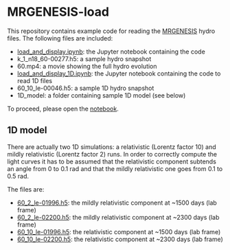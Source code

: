 # MRGENESIS-load

This repository contains example code for reading the [MRGENESIS](https://ui.adsabs.harvard.edu/abs/2009ApJ...696.1142M/abstract) hydro files. The following files are included:

- [load_and_display.ipynb](https://github.com/petarmimica/MRGENESIS-load/blob/main/load_and_display.ipynb): the Jupyter notebook containing the code
- k_1_n18_60-00277.h5: a sample hydro snapshot
- 60.mp4: a movie showing the full hydro evolution
- [load_and_display_1D.ipynb](https://github.com/petarmimica/MRGENESIS-load/blob/main/load_and_display_1D.ipynb): the Jupyter notebook containing the code to read 1D files
- 60_10_le-00046.h5: a sample 1D hydro snapshot
- 1D_model: a folder containing sample 1D model (see below)


To proceed, please open the [notebook](https://github.com/petarmimica/MRGENESIS-load/blob/main/load_and_display.ipynb).

## 1D model

There are actually two 1D simulations: a relativistic (Lorentz factor 10) and mildly relativistic (Lorentz factor 2) runs. In order to correctly compute the light curves it has to be assumed that the relativistic component subtends an angle from 0 to 0.1 rad and that the mildly relativistic one goes from 0.1 to 0.5 rad.

The files are:
- [60_2_le-01996.h5](https://github.com/petarmimica/MRGENESIS-load/blob/main/1D_model/60_2_le-01996.h5): the mildly relativistic component at ~1500 days (lab frame)
- [60_2_le-02200.h5](https://github.com/petarmimica/MRGENESIS-load/blob/main/1D_model/60_2_le-02200.h5): the mildly relativistic component at ~2300 days (lab frame)
- [60_10_le-01996.h5](https://github.com/petarmimica/MRGENESIS-load/blob/main/1D_model/60_10_le-01996.h5): the relativistic component at ~1500 days (lab frame)
- [60_10_le-02200.h5](https://github.com/petarmimica/MRGENESIS-load/blob/main/1D_model/60_10_le-02200.h5): the relativistic component at ~2300 days (lab frame)
